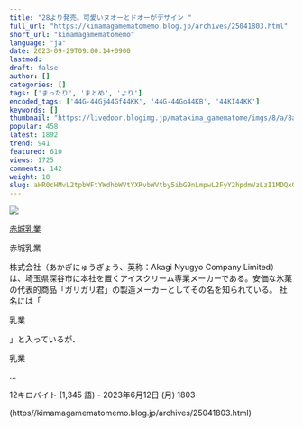 ```yaml
---
title: "28より発売。可愛いヌオーとドオーがデザイン "
full_url: "https://kimamagamematomemo.blog.jp/archives/25041803.html"
short_url: "kimamagamematomemo"
language: "ja"
date: 2023-09-29T09:00:14+0900
lastmod: 
draft: false
author: []
categories: []
tags: ['まったり', 'まとめ', 'より']
encoded_tags: ['44G-44Gj44Gf44KK', '44G-44Go44KB', '44KI44KK']
keywords: []
thumbnail: "https://livedoor.blogimg.jp/matakima_gamematome/imgs/8/a/8ad8ccad.jpg"
popular: 458
latest: 1892
trend: 941
featured: 610
views: 1725
comments: 142
weight: 10
slug: aHR0cHMvL2tpbWFtYWdhbWVtYXRvbWVtby5ibG9nLmpwL2FyY2hpdmVzLzI1MDQxODAzLmh0bWw=
---
```


![](https://livedoor.blogimg.jp/matakima_gamematome/imgs/8/a/8ad8ccad.jpg)

<div><a title='赤城乳業' href='https//ja.wikipedia.org/wiki/%E8%B5%A4%E5%9F%8E%E4%B9%B3%E6%A5%AD' target='_blank'><p>赤城乳業</p></a> <p class='searchresult'><p>赤城乳業</p>株式会社（あかぎにゅうぎょう、英称：Akagi Nyugyo Company Limited）は、埼玉県深谷市に本社を置くアイスクリーム専業メーカーである。安価な氷菓の代表的商品「ガリガリ君」の製造メーカーとしてその名を知られている。 社名には「<p>乳業</p>」と入っているが、<p>乳業</p>…</p> <p class='mw-search-result-data'>12キロバイト (1,345 語) - 2023年6月12日 (月) 1803</p></div>

(https//kimamagamematomemo.blog.jp/archives/25041803.html)
